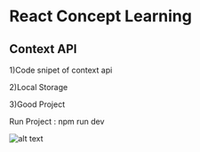 # React Concept Learning 

## Context API
1)Code snipet of context api 

2)Local Storage

3)Good Project

Run Project : npm run dev

![alt text](<Screenshot 2024-08-11 at 6.27.15 PM.png>)
